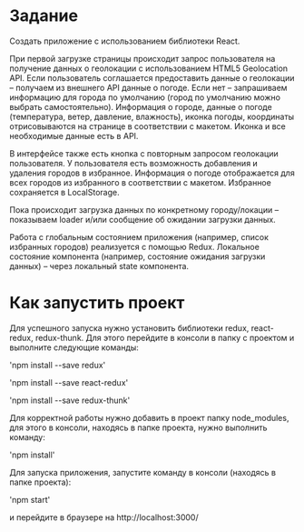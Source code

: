 # Задание

Создать приложение с использованием библиотеки React.

При первой загрузке страницы происходит запрос пользователя на получение данных о геолокации с использованием HTML5 Geolocation API. Если пользователь соглашается предоставить данные о геолокации – получаем из внешнего API данные о погоде. Если нет – запрашиваем информацию для города по умолчанию (город по умолчанию можно выбрать самостоятельно). Информация о городе, данные о погоде (температура, ветер, давление, влажность), иконка погоды, координаты отрисовываются на странице в соответствии с макетом.
Иконка и все необходимые данные есть в API.

В интерфейсе также есть кнопка с повторным запросом геолокации пользователя. У пользователя есть возможность добавления и удаления городов в избранное. Информация о погоде отображается для всех городов из избранного в соответствии с макетом. Избранное сохраняется в LocalStorage.

Пока происходит загрузка данных по конкретному городу/локации – показываем loader и/или сообщение об ожидании загрузки данных.

Работа с глобальным состоянием приложения (например, список избранных городов) реализуется с помощью Redux.
Локальное состояние компонента (например, состояние ожидания загрузки данных) – через локальный state компонента.

# Как запустить проект

Для успешного запуска нужно установить библиотеки redux, react-redux, redux-thunk. Для этого перейдите в консоли в папку с проектом и выполните следующие команды:

'npm install --save redux' 

'npm install --save react-redux'

'npm install --save redux-thunk'

Для корректной работы нужно добавить в проект папку node_modules, для этого в консоли, находясь в папке проекта, нужно выполнить команду:

'npm install'

Для запуска приложения, запустите команду в консоли (находясь в папке проекта):

'npm start'

и перейдите в браузере на http://localhost:3000/
